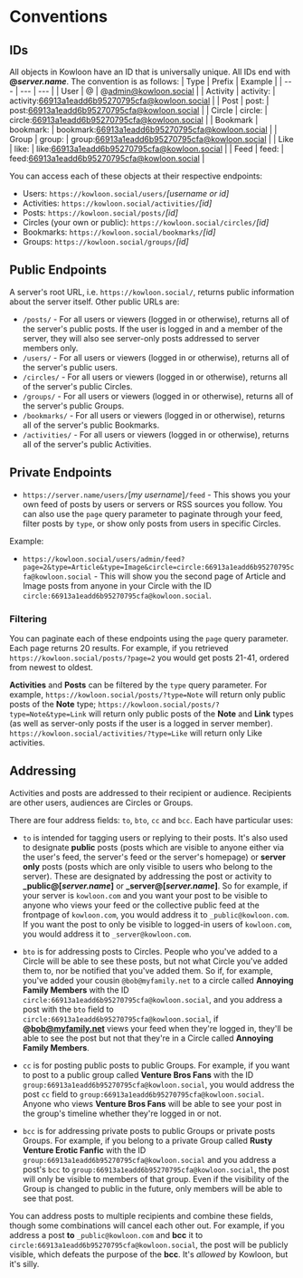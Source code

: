 # Conventions

## IDs
All objects in Kowloon have an ID that is universally unique. All IDs end with **@_server.name_**. The convention is as follows:
| Type | Prefix | Example |
| --- | --- | --- |
| User | @ | @admin@kowloon.social |
| Activity | activity: | activity:66913a1eadd6b95270795cfa@kowloon.social |
| Post | post: | post:66913a1eadd6b95270795cfa@kowloon.social |
| Circle | circle: | circle:66913a1eadd6b95270795cfa@kowloon.social |
| Bookmark | bookmark: | bookmark:66913a1eadd6b95270795cfa@kowloon.social |
| Group | group: | group:66913a1eadd6b95270795cfa@kowloon.social |
| Like | like: | like:66913a1eadd6b95270795cfa@kowloon.social |
| Feed | feed: | feed:66913a1eadd6b95270795cfa@kowloon.social |

You can access each of these objects at their respective endpoints:

- Users: `https://kowloon.social/users/`_[username or id]_
- Activities: `https://kowloon.social/activities/`_[id]_
- Posts: `https://kowloon.social/posts/`_[id]_
- Circles (your own or public): `https://kowloon.social/circles/`_[id]_
- Bookmarks: `https://kowloon.social/bookmarks/`_[id]_
- Groups: `https://kowloon.social/groups/`_[id]_

## Public Endpoints
A server's root URL, i.e. `https://kowloon.social/`, returns public information about the server itself. Other public URLs are:
- `/posts/` - For all users or viewers (logged in or otherwise), returns all of the server's public posts. If the user is logged in and a member of the server, they will also see server-only posts addressed to server members only.
- `/users/` - For all users or viewers (logged in or otherwise), returns all of the server's public users.
- `/circles/` - For all users or viewers (logged in or otherwise), returns all of the server's public Circles.
- `/groups/` - For all users or viewers (logged in or otherwise), returns all of the server's public Groups.
- `/bookmarks/` - For all users or viewers (logged in or otherwise), returns all of the server's public Bookmarks.
- `/activities/` - For all users or viewers (logged in or otherwise), returns all of the server's public Activities.

## Private Endpoints
- `https://server.name/users/`[_my username_]`/feed` - This shows you your own feed of posts by users or servers or RSS sources you follow. You can also use the `page` query parameter to paginate through your feed, filter posts by `type`, or show only posts from users in specific Circles.

Example:
- `https://kowloon.social/users/admin/feed?page=2&type=Article&type=Image&circle=circle:66913a1eadd6b95270795cfa@kowloon.social` - This will show you the second page of Article and Image posts from anyone in your Circle with the ID `circle:66913a1eadd6b95270795cfa@kowloon.social`.

### Filtering ###
You can paginate each of these endpoints using the `page` query parameter. Each page returns 20 results. For example, if you retrieved `https://kowloon.social/posts/?page=2` you would get posts 21-41, ordered from newest to oldest.

**Activities** and **Posts** can be filtered by the `type` query parameter. For example, `https://kowloon.social/posts/?type=Note` will return only public posts of the **Note** type; `https://kowloon.social/posts/?type=Note&type=Link` will return only public posts of the **Note** and **Link** types (as well as server-only posts if the user is a logged in server member). `https://kowloon.social/activities/?type=Like` will return only Like activities.


## Addressing
Activities and posts are addressed to their recipient or audience. Recipients are other users, audiences are Circles or Groups.

There are four address fields: `to`, `bto`, `cc` and `bcc`. Each have particular uses:
- `to` is intended for tagging users or replying to their posts. It's also used to designate **public** posts (posts which are visible to anyone either via the user's feed, the server's feed or the server's homepage) or **server only** posts (posts which are only visible to users who belong to the server). These are designated by addressing the post or activity to **_public@[_server.name_]** or **_server@[_server.name_]**. So for example, if your server is `kowloon.com` and you want your post to be visible to anyone who views your feed or the collective public feed at the frontpage of `kowloon.com`, you would address it to `_public@kowloon.com`. If you want the post to only be visible to logged-in users of `kowloon.com`, you would address it to `_server@kowloon.com`.

- `bto` is for addressing posts to Circles. People who you've added to a Circle will be able to see these posts, but not what Circle you've added them to, nor be notified that you've added them. So if, for example, you've added your cousin `@bob@myfamily.net` to a circle called **Annoying Family Members** with the ID `circle:66913a1eadd6b95270795cfa@kowloon.social`, and you address a post with the `bto` field to `circle:66913a1eadd6b95270795cfa@kowloon.social`, if **@bob@myfamily.net** views your feed when they're logged in, they'll be able to see the post but not that they're in a Circle called **Annoying Family Members**.

- `cc` is for posting public posts to public Groups. For example, if you want to post to a public group called **Venture Bros Fans** with the ID `group:66913a1eadd6b95270795cfa@kowloon.social`, you would address the post `cc` field to `group:66913a1eadd6b95270795cfa@kowloon.social`. Anyone who views **Venture Bros Fans** will be able to see your post in the group's timeline whether they're logged in or not.

- `bcc` is for addressing private posts to public Groups or private posts Groups. For example, if you belong to a private Group called **Rusty Venture Erotic Fanfic** with the ID `group:66913a1eadd6b95270795cfa@kowloon.social` and you address a post's `bcc` to `group:66913a1eadd6b95270795cfa@kowloon.social`, the post will only be visible to members of that group. Even if the visibility of the Group is changed to public in the future, only members will be able to see that post.

You can address posts to multiple recipients and combine these fields, though some combinations will cancel each other out. For example, if you address a post **to** `_public@kowloon.com` and **bcc** it to `circle:66913a1eadd6b95270795cfa@kowloon.social`, the post will be publicly visible, which defeats the purpose of the **bcc**. It's _allowed_ by Kowloon, but it's silly.

